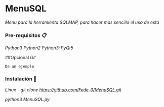 # MenuSQL

_Menu para la herramienta SQLMAP, para hacer mas sencillo el uso de esta_


### Pre-requisitos 📋

_Python3
Python2
Python3-PyQt5_

##Opcional
_Git_

```
Da un ejemplo
```

### Instalación 🔧

_Linux - git clone https://github.com/Fede-0/MenuSQL.git_

_python3 MenuSQL.py_


